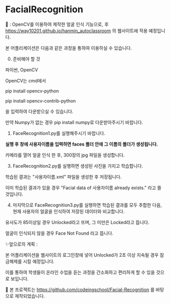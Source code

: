 # FacialRecognition
📢 : OpenCV를 이용하여 제작한 얼굴 인식 기능으로, 후 https://way10201.github.io/hanmin_autoclassroom 의 웹사이트에 적용 예정입니다.


본 어플리케이션은 다음과 같은 과정을 통하여 이용하실 수 있습니다.


0. 준비해야 할 것

파이썬, OpenCV

OpenCV는 cmd에서

pip install opencv-python

pip install opencv-contrib-python

을 입력하여 다운받으실 수 있습니다.

만약 Numpy가 없는 경우 pip install numpy로 다운받아주시기 바랍니다.


1. FaceRecognition1.py를 실행해주시기 바랍니다.

**실행 후 창에 사용자이름을 입력하면 faces 폴더 안에 그 이름의 폴더가 생성됩니다.**

카메라를 열어 얼굴 인식 한 후, 300장의 jpg 파일을 생성합니다.


3. FaceRecognition2.py를 실행하면 생성된 사진을 가지고 학습합니다.

학습된 결과는 "사용자이름.xml" 파일을 생성한 후 저장됩니다. 

이미 학습된 결과가 있을 경우 "Facial data of 사용자이름 already exists." 라고 뜰 것입니다.


4. 마지막으로 FaceRecognition3.py를 실행하면 학습된 결과를 모두 추합한 다음, 현재 사용자의 얼굴을 인식하여 저장된 데이터와 비교합니다.

유사도가 85이상일 경우 Unlocked라고 뜨며, 그 미만은 Locked라고 뜹니다.

얼굴이 인식되지 않을 경우 Face Not Found 라고 뜹니다.


✨앞으로의 계획 : 

본 어플리케이션을 웹사이트의 로그인창에 넣어 Unlocked가 2초 이상 지속될 경우 잠금해제를 시킬 예정입니다.

이를 통하여 학생들이 온라인 수업을 듣는 과정을 간소화하고 편리하게 할 수 있을 것으로 보입니다.


📌 본 프로젝트는 https://github.com/codeingschool/Facial-Recognition 를 바탕으로 제작되었습니다.

